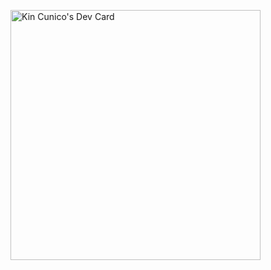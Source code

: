 <a href="https://app.daily.dev/kincunico"><img src="https://api.daily.dev/devcards/0601ef2228e44d2e892844ab4d6c6c72.png?r=ulw" width="400" alt="Kin Cunico's Dev Card"/></a>
